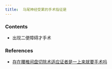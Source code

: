 ```yaml
---
title:  马尾神经受累的手术指征是
--- 
```


### Contents
- 出现二便障碍才手术

### References
- [存在腰椎间盘切除术适应证者是一上来就要手术吗](/存在腰椎间盘切除术适应证者是一上来就要手术吗)
